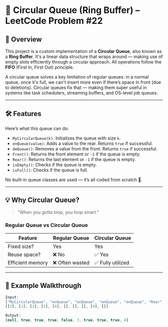 # 🔁 Circular Queue (Ring Buffer) – LeetCode Problem #22

## 🚀 Overview

This project is a custom implementation of a **Circular Queue**, also known as a **Ring Buffer**. It's a linear data structure that wraps around — making use of empty slots efficiently through a circular approach. All operations follow the **FIFO** (First In, First Out) principle.

A circular queue solves a key limitation of regular queues: in a normal queue, once it's full, we can't insert more even if there’s space in front (due to deletions). Circular queues fix that — making them super useful in systems like task schedulers, streaming buffers, and OS-level job queues.

---

## 🛠️ Features

Here’s what this queue can do:

- `MyCircularQueue(k)`: Initializes the queue with size `k`.
- `enQueue(value)`: Adds a value to the rear. Returns `true` if successful.
- `deQueue()`: Removes a value from the front. Returns `true` if successful.
- `Front()`: Returns the front element or `-1` if the queue is empty.
- `Rear()`: Returns the last element or `-1` if the queue is empty.
- `isEmpty()`: Checks if the queue is empty.
- `isFull()`: Checks if the queue is full.

No built-in queue classes are used — it’s all coded from scratch 💪.

---

## 💡 Why Circular Queue?

> "When you gotta loop, you loop smart."

### Regular Queue vs Circular Queue
| Feature          | Regular Queue       | Circular Queue       |
|------------------|---------------------|-----------------------|
| Fixed size?      | Yes                 | Yes                   |
| Reuse space?     | ❌ No               | ✅ Yes                |
| Efficient memory | ❌ Often wasted     | ✅ Fully utilized     |

---

## 🧪 Example Walkthrough

```js
Input:
["MyCircularQueue", "enQueue", "enQueue", "enQueue", "enQueue", "Rear", "isFull", "deQueue", "enQueue", "Rear"]
[[3], [1], [2], [3], [4], [], [], [], [4], []]

Output:
[null, true, true, true, false, 3, true, true, true, 4]